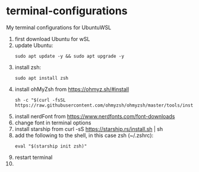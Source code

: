 # terminal-configurations
My terminal configurations for UbuntuWSL 

1. first download Ubuntu for wSL
2. update Ubuntu:
    ```
   sudo apt update -y && sudo apt upgrade -y
    ```
3. install zsh:
   ```
   sudo apt install zsh
   ```
4. install ohMyZsh from https://ohmyz.sh/#install
   ```
   sh -c "$(curl -fsSL https://raw.githubusercontent.com/ohmyzsh/ohmyzsh/master/tools/install.sh)"
   ```
5. install nerdFont from https://www.nerdfonts.com/font-downloads
6. change font in terminal options
7. install starship from curl -sS https://starship.rs/install.sh | sh
8. add the following to the shell, in this case zsh (~/.zshrc):
   ```
   eval "$(starship init zsh)"
   ```
9. restart terminal
10. 

